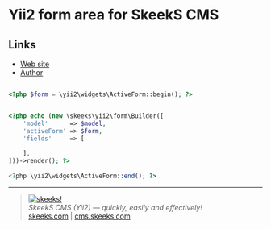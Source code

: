Yii2 form area for SkeekS CMS
===================================

Links
------
* [Web site](https://cms.skeeks.com)
* [Author](https://skeeks.com)


```php

<?php $form = \yii2\widgets\ActiveForm::begin(); ?>


<?php echo (new \skeeks\yii2\form\Builder([
    'model'      => $model,
    'activeForm' => $form,
    'fields'     => [
            
    ],
]))->render(); ?>
    
<?php \yii2\widgets\ActiveForm::end(); ?>

```
___

> [![skeeks!](https://skeeks.com/img/logo/logo-no-title-80px.png)](https://skeeks.com)  
<i>SkeekS CMS (Yii2) — quickly, easily and effectively!</i>  
[skeeks.com](https://skeeks.com) | [cms.skeeks.com](https://cms.skeeks.com)



